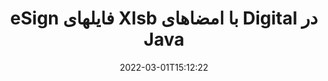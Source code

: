 ---
############################# Static ############################
layout: "auto-gen-signature"
date: 2022-03-01T15:12:22
draft: false
operation: Sign
signaturetype: Digital
fileformat: Xlsb
productName: Java
lang: fa
productCode: java
otherformats: pdf doc docx docm dot dotx odt ott xls xlsx xlsm xlsb ods ots xltx xltm pptx pptm
breadcrumb: Put Digital signature on Xlsb for Java

############################# Head ############################
head_title: "افزودن امضای الکترونیکی دیجیتال به فایل Xlsb با Java"
head_description: "با استفاده از چند خط کد، امضای دیجیتال را روی فایل Xlsb برای Java قرار دهید. برای امضای ده ها فرمت فایل از GroupDocs Document Signature API استفاده کنید."

############################# Header ############################
title: "eSign فایلهای Xlsb با امضاهای Digital در Java"
description: "نحوه اضافه کردن امضای Digital با چند خط کد Java"
bg_image: "https://cms.admin.containerize.com/templates/aspose/App_Themes/V3/images/bg/header1.png"
bg_overlay: false
button:
    enable: true

############################# SubMenu ############################
submenu:
    enable: true

    left:
        img_alt: "GroupDocs.Signature for Java"
        image: "https://cms.admin.containerize.com/templates/groupdocs/images/product-logos/90x90-noborder/groupdocs-signature-java.png"
        product: "GroupDocs.Signature"
        platform: "Java"



############################# About ############################
about:
    enable: true
    title: "درباره GroupDocs.Signature for Java API امضای دیجیتال"
    content: |
        [GroupDocs.Signature for Java](https://products.groupdocs.com/signature/java/) یک API محبوب برای ثبت اسناد با امضای الکترونیکی دیجیتال، با گواهی‌های دیجیتال است. برای امضای دیجیتال API از فایل های گواهی PFX برای تنظیم سند با کلیدهای خصوصی و عمومی محافظت شده با رمز عبور استفاده می کند. امضاهای دیجیتال ممکن است برای تأیید اسناد تجاری با صفحه خاص eSign PDF، تأیید کل اسناد Microsoft Office مانند Words، Excel، فایل‌های Powerpoint و اسناد Open Office استفاده شوند. مشتریان به راحتی می توانند امضاها را مانند ویرایش، حذف یا تنظیم آن ها دستکاری کنند. API راهی برای جستجو و تأیید امضاها فراهم می کند. علاوه بر این، توانایی های زیادی برای سفارشی سازی امضا ارائه شده است.
    

############################# Steps ############################
steps:
    enable: true
    title_left: "مراحل امضای Xlsb با Digital در Java"
    content_left: |
        [GroupDocs.Signature for Java](https://products.groupdocs.com/signature/java/) امکان امضای اسناد Xlsb با امضاهای Digital را سریع و آسان فراهم می‌کند.
        
        * یک نمونه از کلاس Signature ایجاد کنید که فایل Xlsb را به عنوان مسیر یا جریان حافظه امضا می کند.
        * کلاس SignOptions را راه اندازی کنید و تمام داده های درخواستی را تنظیم کنید.
        * فراخوانی متد Signature.Sign() برای ارسال خروجی Xlsb فایل یا جریان حافظه

    title_right: " سیستم مورد نیاز"
    content_right: |
        GroupDocs.Signature for Java در تمام سیستم عامل ها و سیستم عامل های اصلی پشتیبانی می شود. لطفا قبل از اجرای کد زیر، از نصب پیش نیازهای زیر بر روی سیستم خود اطمینان حاصل کنید.

        * سیستم عامل: مایکروسافت ویندوز، لینوکس، MacOS
        * محیط های توسعه: NetBeans, Intellij IDEA, Eclipse, etc.
        * Java runtime: J2SE 6.0 and above
        * آخرین GroupDocs.Signature for Java را از [Maven](https://repository.groupdocs.com/webapp/#/artifacts/browse/tree/General/repo/com/groupdocs/groupdocs-signature) دریافت کنید
         
    code: |
        ```java    
                
        // Set up input Xlsb file
        String filePath = "input.xlsb";
        // Set up output file
        String outputFilePath = "output.xlsb";
        // Provide digital certificate
        String certificateFilePath = "certificate.pfx";

        // Instantiate Signature for input file
        Signature signature = new Signature(filePath);

        //Provide sign options
        DigitalSignOptions options = new DigitalSignOptions(certificateFilePath);

        // set certificate password
        options.setPassword("1234567890");

        // set signature position
        options.setLeft(50);
        options.setTop(200);

        // sign Xlsb document
        SignResult result = signature.sign(outputFilePath, options);

        ```

############################# Demos ############################
demos:
    enable: true
    title: "امضای اسناد Xlsb با نسخه نمایشی زنده Digital"
    content: |
       با مراجعه به وب‌سایت [GroupDocs.Signature App](https://products.groupdocs.app/signature/family) فایل Xlsb را با امضاهای مختلف در حال حاضر امضا کنید. نسخه ی نمایشی آنلاین رایگان در انتظار شماست.          

############################# More Formats ############################
more_formats:
    enable: true
    title: "سایر امضاهای پشتیبانی شده Digital برای Java"
    content: |
        "همچنین می‌توانید {{Format}} را با سایر انواع امضا امضا کنید. لطفا لیست زیر را ببینید."
    format: 
       
       
back_to_top:
    enable: true
---